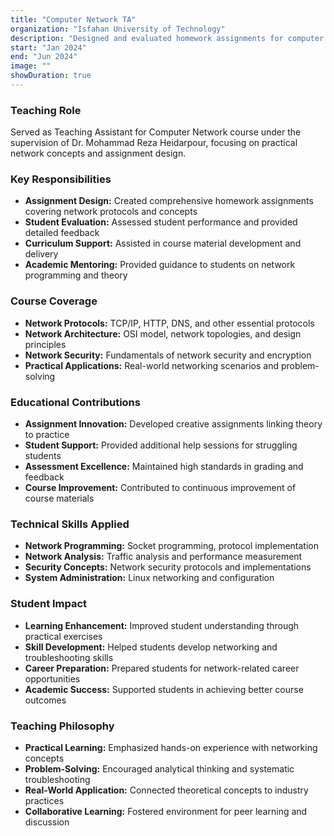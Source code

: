 ```yaml
---
title: "Computer Network TA"
organization: "Isfahan University of Technology"
description: "Designed and evaluated homework assignments for computer networks course"
start: "Jan 2024"
end: "Jun 2024"
image: ""
showDuration: true
---
```


### Teaching Role
Served as Teaching Assistant for Computer Network course under the supervision of Dr. Mohammad Reza Heidarpour, focusing on practical network concepts and assignment design.

### Key Responsibilities
- **Assignment Design:** Created comprehensive homework assignments covering network protocols and concepts
- **Student Evaluation:** Assessed student performance and provided detailed feedback
- **Curriculum Support:** Assisted in course material development and delivery
- **Academic Mentoring:** Provided guidance to students on network programming and theory

### Course Coverage
- **Network Protocols:** TCP/IP, HTTP, DNS, and other essential protocols
- **Network Architecture:** OSI model, network topologies, and design principles
- **Network Security:** Fundamentals of network security and encryption
- **Practical Applications:** Real-world networking scenarios and problem-solving

### Educational Contributions
- **Assignment Innovation:** Developed creative assignments linking theory to practice
- **Student Support:** Provided additional help sessions for struggling students
- **Assessment Excellence:** Maintained high standards in grading and feedback
- **Course Improvement:** Contributed to continuous improvement of course materials

### Technical Skills Applied
- **Network Programming:** Socket programming, protocol implementation
- **Network Analysis:** Traffic analysis and performance measurement
- **Security Concepts:** Network security protocols and implementations
- **System Administration:** Linux networking and configuration

### Student Impact
- **Learning Enhancement:** Improved student understanding through practical exercises
- **Skill Development:** Helped students develop networking and troubleshooting skills
- **Career Preparation:** Prepared students for network-related career opportunities
- **Academic Success:** Supported students in achieving better course outcomes

### Teaching Philosophy
- **Practical Learning:** Emphasized hands-on experience with networking concepts
- **Problem-Solving:** Encouraged analytical thinking and systematic troubleshooting
- **Real-World Application:** Connected theoretical concepts to industry practices
- **Collaborative Learning:** Fostered environment for peer learning and discussion

